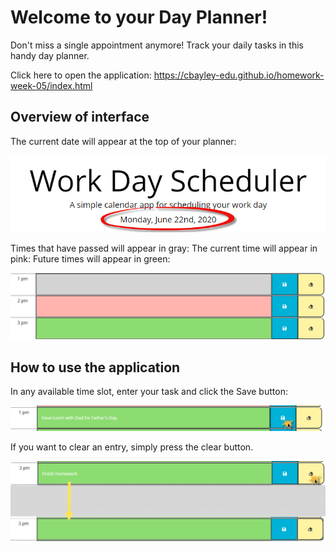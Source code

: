 # Welcome to your Day Planner!

Don't miss a single appointment anymore! Track your daily tasks in this handy day planner.

Click here to open the application:  https://cbayley-edu.github.io/homework-week-05/index.html


## Overview of interface

The current date will appear at the top of your planner:

![day planner header](./assets/day-planner-header.jpg)

Times that have passed will appear in gray:
The current time will appear in pink:
Future times will appear in green:

![day planner time slots](./assets/past-present-future.jpg)


## How to use the application

In any available time slot, enter your task and click the Save button:

![day planner enter task](./assets/enter-task.jpg)

If you want to clear an entry, simply press the clear button.

![day planner clear task](./assets/clear-task.jpg)


